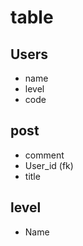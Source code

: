 # table

## Users

- name
- level
- code

## post

- comment
- User_id (fk)
- title



## level

- Name
